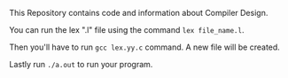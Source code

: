 This Repository contains code and information about Compiler Design.

You can run the lex ".l" file using the command `lex file_name.l`.

Then you'll have to run `gcc lex.yy.c` command. A new file will be created.

Lastly run `./a.out` to run your program.

